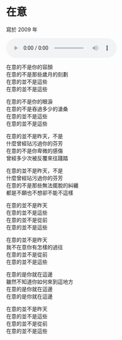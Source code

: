 # 在意

寫於 2009 年

<audio src="minding.m4a" controls>
Your browser does not support the audio element.
</audio>

在意的不是你的容顏<br>
在意的不是那些歲月的刻劃<br>
在意的並不是這些<br>
在意的並不是這些

在意的不是你的眼淚<br>
在意的不是吞過多少的滄桑<br>
在意的並不是這些<br>
在意的並不是這些

在意的並不是昨天，不是<br>
什麼曾經玷污過你的芬芳<br>
在意的不是你卑微的感傷<br>
曾經多少次被反覆來往踐踏

在意的並不是昨天，不是<br>
什麼曾經玷污過你的芬芳<br>
在意的不是那些無法擺脫的糾纏<br>
都是不願也不想卻不能不這樣

在意的並不是昨天<br>
在意的並不是這些<br>
在意的並不是從前<br>
在意的並不是這些

在意的並不是昨天<br>
我不在意你有怎樣的過往<br>
在意的並不是從前<br>
在意的並不是這些

在意的是你就在這邊<br>
雖然不知道你如何來到這地方<br>
在意的是你就在這邊<br>
在意的是你就在這邊

在意的並不是昨天<br>
在意的並不是這些<br>
在意的並不是從前<br>
在意的並不是這些

